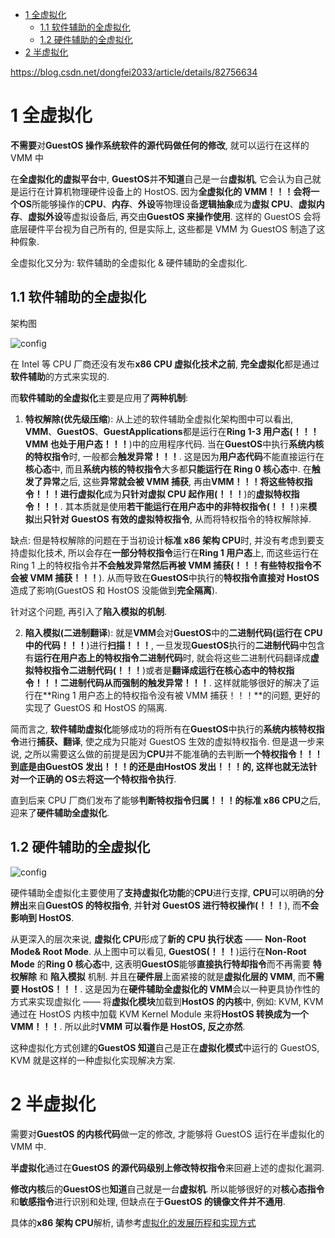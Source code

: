 
<!-- @import "[TOC]" {cmd="toc" depthFrom=1 depthTo=6 orderedList=false} -->

<!-- code_chunk_output -->

- [1 全虚拟化](#1-全虚拟化)
  - [1.1 软件辅助的全虚拟化](#11-软件辅助的全虚拟化)
  - [1.2 硬件辅助的全虚拟化](#12-硬件辅助的全虚拟化)
- [2 半虚拟化](#2-半虚拟化)

<!-- /code_chunk_output -->

https://blog.csdn.net/dongfei2033/article/details/82756634

# 1 全虚拟化

**不需要**对**GuestOS 操作系统软件的源代码做任何的修改**, 就可以运行在这样的 VMM 中

在**全虚拟化的虚拟平台**中, **GuestOS**并**不知道**自己是一台**虚拟机**, 它会认为自己就是运行在计算机物理硬件设备上的 HostOS. 因为**全虚拟化的 VMM！！！**会将一个**OS**所能够操作的**CPU**、**内存**、**外设**等物理设备**逻辑抽象**成为**虚拟 CPU**、**虚拟内存**、**虚拟外设**等虚拟设备后, 再交由**GuestOS 来操作使用**. 这样的 GuestOS 会将底层硬件平台视为自己所有的, 但是实际上, 这些都是 VMM 为 GuestOS 制造了这种假象.

全虚拟化又分为: 软件辅助的全虚拟化 & 硬件辅助的全虚拟化.

## 1.1 软件辅助的全虚拟化

架构图

![config](./images/12.png)

在 Intel 等 CPU 厂商还没有发布**x86 CPU 虚拟化技术之前**, **完全虚拟化**都是通过**软件辅助**的方式来实现的.

而**软件辅助的全虚拟化**主要是应用了**两种机制**:

1. **特权解除(优先级压缩**): 从上述的软件辅助全虚拟化架构图中可以看出, **VMM**、**GuestOS**、**GuestApplications**都是运行在**Ring 1-3 用户态(！！！VMM 也处于用户态！！！**)中的应用程序代码. 当在**GuestOS**中执行**系统内核的特权指令**时, 一般都会**触发异常！！！**. 这是因为**用户态代码**不能直接运行在**核心态**中, 而且**系统内核的特权指令**大多都**只能运行在 Ring 0 核心态**中. 在**触发了异常**之后, 这些**异常就会被 VMM 捕获**, 再由**VMM！！！**将这些**特权指令！！！**进行**虚拟化**成为**只针对虚拟 CPU 起作用(！！！**)的**虚拟特权指令！！！**. 其本质就是使用**若干能运行在用户态中的非特权指令(！！！**)来**模拟**出**只针对 GuestOS 有效的虚拟特权指令**, 从而将特权指令的特权解除掉.

缺点: 但是特权解除的问题在于当初设计**标准 x86 架构 CPU**时, 并没有考虑到要支持虚拟化技术, 所以会存在**一部分特权指令**运行在**Ring 1 用户态**上, 而这些运行在 Ring 1 上的特权指令并**不会触发异常然后再被 VMM 捕获(！！！有些特权指令不会被 VMM 捕获！！！**). 从而导致在**GuestOS**中执行的**特权指令直接对 HostOS**造成了影响(GuestOS 和 HostOS 没能做到**完全隔离**).

针对这个问题, 再引入了**陷入模拟的机制**.

2. **陷入模拟(二进制翻译**): 就是**VMM**会对**GuestOS**中的**二进制代码(运行在 CPU 中的代码！！！**)进行**扫描！！！**, 一旦发现**GuestOS**执行的**二进制代码**中包含有**运行在用户态上的特权指令二进制代码**时, 就会将这些二进制代码翻译成**虚拟特权指令二进制代码(！！！**)或者是**翻译成运行在核心态中的特权指令！！！二进制代码从而强制的触发异常！！！**. 这样就能够很好的解决了运行在**Ring 1 用户态上的特权指令没有被 VMM 捕获！！！**的问题, 更好的实现了 GuestOS 和 HostOS 的隔离.

简而言之, **软件辅助虚拟化**能够成功的将所有在**GuestOS**中执行的**系统内核特权指令**进行**捕获、翻译**, 使之成为只能对 GuestOS 生效的虚拟特权指令. 但是退一步来说, 之所以需要这么做的前提是因为**CPU**并不能准确的去判断**一个特权指令！！！**到底是由**GuestOS 发出！！！**的还是由**HostOS 发出！！！**的, 这样也就**无法针对一个正确的 OS**去**将这一个特权指令执行**.

直到后来 CPU 厂商们发布了能够**判断特权指令归属！！！**的**标准 x86 CPU**之后, 迎来了**硬件辅助全虚拟化**.

## 1.2 硬件辅助的全虚拟化

![config](./images/13.png)

硬件辅助全虚拟化主要使用了**支持虚拟化功能**的**CPU**进行支撑, **CPU**可以明确的**分辨出**来自**GuestOS 的特权指令**, 并**针对 GuestOS 进行特权操作(！！！**), 而**不会影响到 HostOS**.

从更深入的层次来说, **虚拟化 CPU**形成了**新的 CPU 执行状态** —— **Non\-Root Mode& Root Mode**. 从上图中可以看见, **GuestOS(！！！**)运行在**Non\-Root Mode** 的**Ring 0 核心态**中, 这表明**GuestOS**能够**直接执行特却指令**而不再需要 **特权解除** 和 **陷入模拟** 机制. 并且在**硬件层**上面紧接的就是**虚拟化层的 VMM**, 而**不需要 HostOS！！！**. 这是因为在**硬件辅助全虚拟化的 VMM**会以一种更具协作性的方式来实现虚拟化 —— 将**虚拟化模块**加载到**HostOS 的内核**中, 例如: KVM, KVM 通过在 HostOS 内核中加载 KVM Kernel Module 来将**HostOS 转换成为一个 VMM！！！**. 所以此时**VMM 可以看作是 HostOS, 反之亦然**.

这种虚拟化方式创建的**GuestOS 知道**自己是正在**虚拟化模式**中运行的 GuestOS, KVM 就是这样的一种虚拟化实现解决方案.

# 2 半虚拟化

需要对**GuestOS 的内核代码**做一定的修改, 才能够将 GuestOS 运行在半虚拟化的 VMM 中.

**半虚拟化**通过在**GuestOS 的源代码级别上修改特权指令**来回避上述的虚拟化漏洞.

**修改内核**后的**GuestOS**也**知道**自己就是一台**虚拟机**. 所以能够很好的对**核心态指令**和**敏感指令**进行识别和处理, 但缺点在于**GuestOS 的镜像文件并不通用**.

具体的**x86 架构 CPU**解析, 请参考[虚拟化的发展历程和实现方式](https://blog.csdn.net/jmilk/article/details/51031118)
